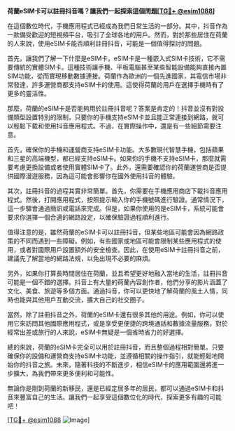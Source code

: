 **荷蘭eSIM卡可以註冊抖音嗎？讓我們一起探索這個問題[[TG💪+ @esim1088](https://t.me/s/esim1088)]**

在這個數位時代，手機應用程式已經成為我們日常生活的一部分。其中，抖音作為一款備受歡迎的短視頻平台，吸引了全球各地的用戶。然而，對於那些居住在荷蘭的人來說，使用eSIM卡能否順利註冊抖音，可能是一個值得探討的問題。

首先，讓我們了解一下什麼是eSIM卡。eSIM卡是一種嵌入式SIM卡技術，它不需要傳統的實體SIM卡。這種技術讓手機、平板電腦甚至某些智能設備能夠直接內置SIM功能，從而實現移動數據連接。荷蘭作為歐洲的一個先進國家，其電信市場非常發達，許多運營商都支持eSIM卡的使用。這使得荷蘭的用戶在選擇手機時有了更多的靈活性。

那麼，荷蘭的eSIM卡是否能夠用於註冊抖音呢？答案是肯定的！抖音並沒有對設備類型設置特別的限制，只要你的手機支持eSIM卡並且能正常連接到網路，就可以輕鬆下載和使用抖音應用程式。不過，在實際操作中，還是有一些細節需要注意。

首先，確保你的手機和運營商支持eSIM卡功能。大多數現代智慧手機，包括蘋果和三星的高端機型，都已經支持eSIM卡。如果你的手機不支持eSIM卡，那麼就需要考慮更換設備或者使用實體SIM卡了。此外，還需要確認你的荷蘭運營商是否提供國際漫遊服務，因為這可能會影響你在國外使用抖音的體驗。

其次，註冊抖音的過程其實非常簡單。首先，你需要在手機應用商店下載抖音應用程式。然後，打開應用程式，按照提示輸入你的手機號碼進行驗證。通常情況下，這一步驟會通過簡訊或電話來完成。但是，如果你使用的是eSIM卡，系統可能會要求你選擇一個合適的網路設定，以確保驗證過程順利進行。

值得注意的是，雖然荷蘭的eSIM卡可以註冊抖音，但某些地區可能會因為網路政策的不同而遇到一些障礙。例如，有些國家或地區可能會限制某些應用程式的使用，或者對國際用戶設置額外的安全檢查。因此，在使用eSIM卡註冊抖音之前，建議先了解當地的網路法規，以免出現不必要的麻煩。

另外，如果你打算長時間居住在荷蘭，並且希望更好地融入當地的生活，註冊抖音可能是一個不錯的選擇。抖音上有大量的荷蘭內容創作者，他們分享的影片涵蓋了文化、美食、旅遊等多個方面。通過抖音，你可以更快地了解荷蘭的風土人情，同時也能與其他用戶互動交流，擴大自己的社交圈子。

當然，除了註冊抖音之外，荷蘭的eSIM卡還有很多其他的用途。例如，你可以使用它來訪問其他國際應用程式，或是享受更便捷的跨境通話和數據流量服務。對於經常出差或旅行的人來說，eSIM卡無疑是一個省時省力的好選擇。

總的來說，荷蘭的eSIM卡完全可以用於註冊抖音，而且整個過程相對簡單。只要確保你的設備和運營商支持eSIM卡功能，並遵循相關的操作指引，就能輕鬆地開始你的抖音之旅。未來，隨著科技的不斷進步，相信eSIM卡的應用範圍還將進一步擴大，為我們帶來更多便利和可能性。

無論你是剛到荷蘭的新移民，還是已經定居多年的居民，都可以通過eSIM卡和抖音來豐富自己的生活。讓我們一起享受這個數位化的時代，探索更多有趣的可能吧！

[[TG💪+ @esim1088](https://t.me/s/esim1088) ![Image](https://i.postimg.cc/4NQfJmqS/Snipaste-2025-05-13-00-14-12.png)]
